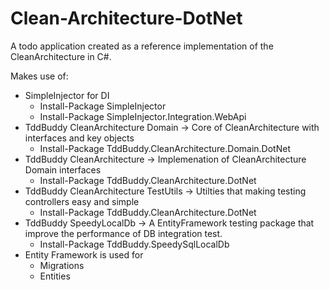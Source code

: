 # Clean-Architecture-DotNet
A todo application created as a reference implementation of the CleanArchitecture in C#.

Makes use of:
 - SimpleInjector for DI
   - Install-Package SimpleInjector
   - Install-Package SimpleInjector.Integration.WebApi
 - TddBuddy CleanArchitecture Domain -> Core of CleanArchitecture with interfaces and key objects
   - Install-Package TddBuddy.CleanArchitecture.Domain.DotNet
 - TddBuddy CleanArchitecture -> Implemenation of CleanArchitecture Domain interfaces
   - Install-Package TddBuddy.CleanArchitecture.DotNet
 - TddBuddy CleanArchitecture TestUtils -> Utilties that making testing controllers easy and simple
   - Install-Package TddBuddy.CleanArchitecture.DotNet
 - TddBuddy SpeedyLocalDb -> A EntityFramework testing package that improve the performance of DB integration test. 
   - Install-Package TddBuddy.SpeedySqlLocalDb
 - Entity Framework is used for
   - Migrations
   - Entities
